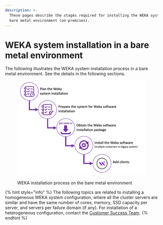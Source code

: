```yaml
---
description: >-
  These pages describe the stages required for installing the WEKA system in a
  bare metal environment (on-premises).
---
```


# WEKA system installation in a bare metal environment

The following illustrates the WEKA system installation process in a bare metal environment. See the details in the following sections.



<figure><img src="../../.gitbook/assets/weka_install_process.png" alt=""><figcaption><p>WEKA installation process on the bare metal environment</p></figcaption></figure>

{% hint style="info" %}
The following topics are related to installing a homogeneous WEKA system configuration, where all the cluster servers are similar and have the same number of cores, memory, SSD capacity per server, and servers per failure domain (if any). For installation of a heterogeneous configuration, contact the [Customer Success Team](../../support/getting-support-for-your-weka-system.md#contact-customer-success-team).
{% endhint %}
